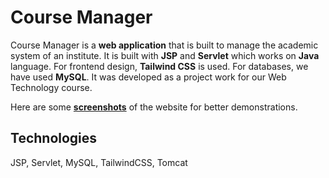 # Course Manager
Course Manager is a **web application** that is built to manage the academic system of an institute. It is built with **JSP** and **Servlet** which works on **Java** language. For frontend design, **Tailwind CSS** is used. For databases, we have used **MySQL**.
It was developed as a project work for our Web Technology course.

Here are some [**screenshots**](Descriptions.md) of the website for better demonstrations.

## Technologies
JSP, Servlet, MySQL, TailwindCSS, Tomcat



